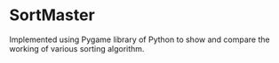 # SortMaster
 Implemented using Pygame library of Python to show and compare the working of various sorting algorithm.
